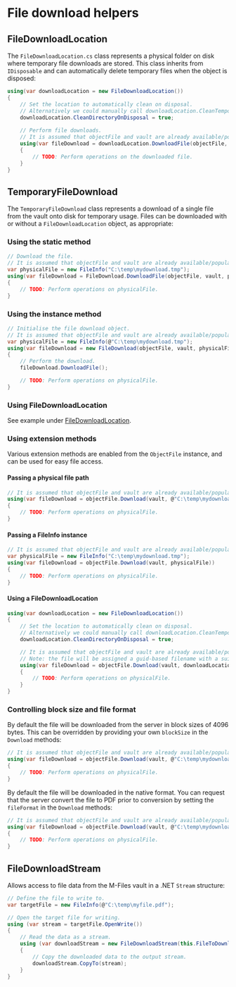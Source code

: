 ﻿# File download helpers

## FileDownloadLocation

The `FileDownloadLocation.cs` class represents a physical folder on disk where temporary file downloads are stored.  This class inherits from `IDisposable` and can automatically delete temporary files when the object is disposed:

```csharp
using(var downloadLocation = new FileDownloadLocation())
{
    // Set the location to automatically clean on disposal.
    // Alternatively we could manually call downloadLocation.CleanTemporaryFiles().
    downloadLocation.CleanDirectoryOnDisposal = true;
    
    // Perform file downloads.
    // It is assumed that objectFile and vault are already available/populated.
    using(var fileDownload = downloadLocation.DownloadFile(objectFile, vault))
    {
        // TODO: Perform operations on the downloaded file.
    }
}
```


## TemporaryFileDownload

The `TemporaryFileDownload` class represents a download of a single file from the vault onto disk for temporary usage.  Files can be downloaded with or without a `FileDownloadLocation` object, as appropriate:

### Using the static method

```csharp
// Download the file.
// It is assumed that objectFile and vault are already available/populated.
var physicalFile = new FileInfo("C:\temp\mydownload.tmp");
using(var fileDownload = FileDownload.DownloadFile(objectFile, vault, physicalFile))
{
    // TODO: Perform operations on physicalFile.
}
```

### Using the instance method

```csharp
// Initialise the file download object.
// It is assumed that objectFile and vault are already available/populated.
var physicalFile = new FileInfo(@"C:\temp\mydownload.tmp");
using(var fileDownload = new FileDownload(objectFile, vault, physicalFile))
{
    // Perform the download.
    fileDownload.DownloadFile();

    // TODO: Perform operations on physicalFile.
}
```

### Using FileDownloadLocation

See example under [FileDownloadLocation](#FileDownloadLocation).

### Using extension methods

Various extension methods are enabled from the `ObjectFile` instance, and can be used for easy file access.

#### Passing a physical file path

```csharp
// It is assumed that objectFile and vault are already available/populated.
using(var fileDownload = objectFile.Download(vault, @"C:\temp\mydownload.tmp"))
{
    // TODO: Perform operations on physicalFile.
}
```

#### Passing a FileInfo instance

```csharp
// It is assumed that objectFile and vault are already available/populated.
var physicalFile = new FileInfo("C:\temp\mydownload.tmp");
using(var fileDownload = objectFile.Download(vault, physicalFile))
{
    // TODO: Perform operations on physicalFile.
}
```

#### Using a FileDownloadLocation

```csharp
using(var downloadLocation = new FileDownloadLocation())
{
    // Set the location to automatically clean on disposal.
    // Alternatively we could manually call downloadLocation.CleanTemporaryFiles().
    downloadLocation.CleanDirectoryOnDisposal = true;

    // It is assumed that objectFile and vault are already available/populated.
    // Note: the file will be assigned a guid-based filename with a suitable file extension.
    using(var fileDownload = objectFile.Download(vault, downloadLocation))
    {
        // TODO: Perform operations on physicalFile.
    }
}
```

### Controlling block size and file format

By default the file will be downloaded from the server in block sizes of 4096 bytes.  This can be overridden by providing your own `blockSize` in the `Download` methods:

```csharp
// It is assumed that objectFile and vault are already available/populated.
using(var fileDownload = objectFile.Download(vault, @"C:\temp\mydownload.tmp", blockSize: 8192))
{
    // TODO: Perform operations on physicalFile.
}
```

By default the file will be downloaded in the native format.  You can request that the server convert the file to PDF prior to conversion by setting the `fileFormat` in the `Download` methods:

```csharp
// It is assumed that objectFile and vault are already available/populated.
using(var fileDownload = objectFile.Download(vault, @"C:\temp\mydownload.tmp", fileFormat: MFFileFormat.MFFileFormatPDF))
{
    // TODO: Perform operations on physicalFile.
}
```


## FileDownloadStream

Allows access to file data from the M-Files vault in a .NET `Stream` structure:

```csharp
// Define the file to write to.
var targetFile = new FileInfo(@"C:\temp\myfile.pdf");

// Open the target file for writing.
using (var stream = targetFile.OpenWrite())
{
	// Read the data as a stream.
	using (var downloadStream = new FileDownloadStream(this.FileToDownload, this.Vault))
	{
		// Copy the downloaded data to the output stream.
		downloadStream.CopyTo(stream);
	}
}
```

